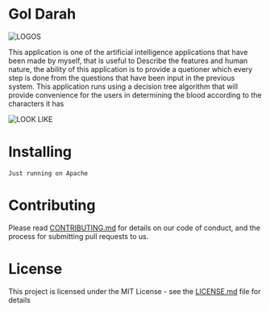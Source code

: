 # Gol Darah

![LOGOS](https://user-images.githubusercontent.com/35470865/40240381-a517c83a-5ae2-11e8-84f5-e45ce09f56bf.png)

This application is one of the artificial intelligence applications that have been made by myself, that is useful to Describe the features and human nature, the ability of this application is to provide a quetioner which every step is done from the questions that have been input in the previous system. This application runs using a decision tree algorithm that will provide convenience for the users in determining the blood according to the characters it has

![LOOK LIKE](https://raw.githubusercontent.com/ybreza/GolDarah/master/img/1.png)

# Installing

```
Just running on Apache
```

# Contributing

Please read [CONTRIBUTING.md](https://github.com/ybreza/GolDarah/blob/master/Contributing.md) for details on our code of conduct, and the process for submitting pull requests to us.

# License

This project is licensed under the MIT License - see the [LICENSE.md](LICENSE.md) file for details
